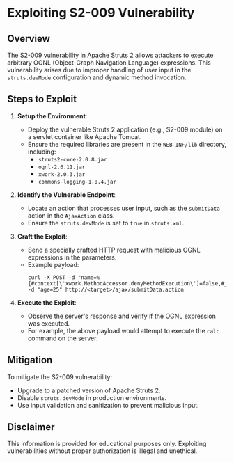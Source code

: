 # Exploiting S2-009 Vulnerability

## Overview
The S2-009 vulnerability in Apache Struts 2 allows attackers to execute arbitrary OGNL (Object-Graph Navigation Language) expressions. This vulnerability arises due to improper handling of user input in the `struts.devMode` configuration and dynamic method invocation.

## Steps to Exploit

1. **Setup the Environment**:
   - Deploy the vulnerable Struts 2 application (e.g., S2-009 module) on a servlet container like Apache Tomcat.
   - Ensure the required libraries are present in the `WEB-INF/lib` directory, including:
     - `struts2-core-2.0.8.jar`
     - `ognl-2.6.11.jar`
     - `xwork-2.0.3.jar`
     - `commons-logging-1.0.4.jar`

2. **Identify the Vulnerable Endpoint**:
   - Locate an action that processes user input, such as the `submitData` action in the `AjaxAction` class.
   - Ensure the `struts.devMode` is set to `true` in `struts.xml`.

3. **Craft the Exploit**:
   - Send a specially crafted HTTP request with malicious OGNL expressions in the parameters.
   - Example payload:
     ```
     curl -X POST -d "name=%{#context[\'xwork.MethodAccessor.denyMethodExecution\']=false,#_memberAccess[\'allowStaticMethodAccess\']=true,@java.lang.Runtime@getRuntime().exec('calc')}" -d "age=25" http://<target>/ajax/submitData.action
     ```

4. **Execute the Exploit**:
   - Observe the server's response and verify if the OGNL expression was executed.
   - For example, the above payload would attempt to execute the `calc` command on the server.

## Mitigation

To mitigate the S2-009 vulnerability:
- Upgrade to a patched version of Apache Struts 2.
- Disable `struts.devMode` in production environments.
- Use input validation and sanitization to prevent malicious input.

## Disclaimer
This information is provided for educational purposes only. Exploiting vulnerabilities without proper authorization is illegal and unethical.